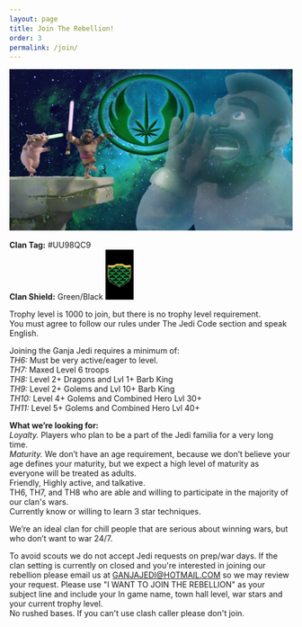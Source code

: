 ```yaml
---
layout: page
title: Join The Rebellion!
order: 3
permalink: /join/
---
```


![Spirit Call](/spirit.jpg)

**Clan Tag:** #UU98QC9 <br/>
**Clan Shield:** Green/Black <img src="/badge.jpg" width="50px"/>

Trophy level is 1000 to join, but there is no trophy level requirement. <br/>
You must agree to follow our rules under The Jedi Code section and speak English. 

Joining the Ganja Jedi requires a minimum of: <br/>
*TH6:*  Must be very active/eager to level.   
*TH7:*  Maxed Level 6 troops <br/>
*TH8:*  Level 2+ Dragons and Lvl 1+ Barb King <br/>
*TH9:*  Level 2+ Golems and Lvl 10+ Barb King <br/>
*TH10:* Level 4+ Golems and Combined Hero Lvl 30+ <br/>
*TH11:* Level 5+ Golems and Combined Hero Lvl 40+ <br/>

**What we’re looking for:** <br/>
*Loyalty.*  Players who plan to be a part of the Jedi familia for a very long time. <br/>
*Maturity.* We don’t have an age requirement, because we don’t believe your age defines your maturity, but we expect a high level of maturity as everyone will be treated as adults.  <br/>
Friendly, Highly active, and talkative.  <br/>
TH6, TH7, and TH8 who are able and willing to participate in the majority of our clan's wars. <br/>
Currently know or willing to learn 3 star techniques.  

We’re an ideal clan for chill people that are serious about winning wars, but who don’t want to war 24/7.<br/> 

To avoid scouts we do not accept Jedi requests on prep/war days. If the clan setting is currently on closed and you're interested in joining our rebellion please email us at GANJAJEDI@HOTMAIL.COM so we may review your request. Please use "I WANT TO JOIN THE REBELLION" as your subject line and include your In game name, town hall level, war stars and your current trophy level. <br/> 
No rushed bases. If you can't use clash caller please don't join.
